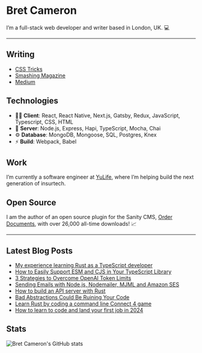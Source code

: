 # Bret Cameron

I’m a full-stack web developer and writer based in London, UK. 💻

<hr />

## Writing

- [CSS Tricks](https://css-tricks.com/author/bretcameron/)
- [Smashing Magazine](https://www.smashingmagazine.com/author/bret-cameron/)
- [Medium](https://medium.com/@bretcameron)

## Technologies

- 🧑‍💻 **Client**: React, React Native, Next.js, Gatsby, Redux, JavaScript, Typescript, CSS, HTML
- 🤖 **Server**: Node.js, Express, Hapi, TypeScript, Mocha, Chai
- ⚙️ **Database**: MongoDB, Mongoose, SQL, Postgres, Knex
- ⚡ **Build**: Webpack, Babel

## Work

I’m currently a software engineer at [YuLife](https://yulife.com/), where I’m helping build the next generation of insurtech.

## Open Source

I am the author of an open source plugin for the Sanity CMS, [Order Documents](https://github.com/BretCameron/sanity-plugin-order-documents), with over 26,000 all-time downloads! 📈

<hr />

## Latest Blog Posts

<!-- BLOG-POST-LIST:START -->
- [My experience learning Rust as a TypeScript developer](https://medium.com/gitconnected/my-experience-learning-rust-as-a-typescript-developer-df3abebb5abb)
- [How to Easily Support ESM and CJS in Your TypeScript Library](https://medium.com/javascript-in-plain-english/how-to-easily-support-esm-and-cjs-in-your-typescript-library-cb9042282fed)
- [3 Strategies to Overcome OpenAI Token Limits](https://medium.com/gitconnected/3-strategies-to-overcome-openai-token-limits-d60df946f93c)
- [Sending Emails with Node.js, Nodemailer, MJML and Amazon SES](https://medium.com/gitconnected/sending-emails-with-node-js-nodemailer-mjml-and-amazon-ses-6919388aa5ac)
- [How to build an API server with Rust](https://medium.com/gitconnected/how-to-build-an-api-server-with-rust-94c3c4780110)
- [Bad Abstractions Could Be Ruining Your Code](https://medium.com/gitconnected/bad-abstractions-could-be-ruining-your-code-bf06901585b0)
- [Learn Rust by coding a command line Connect 4 game](https://medium.com/gitconnected/learn-rust-by-coding-a-command-line-connect-4-game-673c2bd2edf7)
- [How to learn to code and land your first job in 2024](https://medium.com/gitconnected/how-to-learn-to-code-and-land-your-first-job-in-2024-81673774788a)
<!-- BLOG-POST-LIST:END -->

## Stats

![Bret Cameron's GitHub stats](https://github-readme-stats.vercel.app/api?username=bretcameron&show_icons=true&count_private=true&hide_rank=true)
